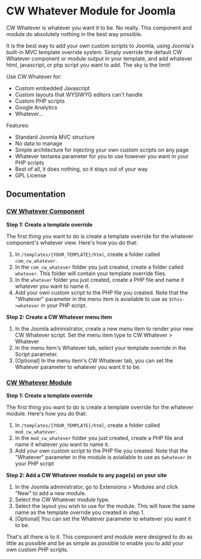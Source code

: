 # CW Whatever Module for Joomla

CW Whatever is whatever you want it to be. No really. This component and module do absolutely nothing in the best way possible.

It is the best way to add your own custom scripts to Joomla, using Joomla's built-in MVC template override system. Simply override the default CW Whatever component or module output in your template, and add whatever html, javascript, or php script you want to add. The sky is the limit!

Use CW Whatever for:

* Custom embedded Javascript
* Custom layouts that WYSIWYG editors can't handle
* Custom PHP scripts
* Google Analytics
* Whatever...

Features:

* Standard Joomla MVC structure
* No data to manage
* Simple architecture for injecting your own custom scripts on any page
* Whatever textarea parameter for you to use however you want in your PHP scripts
* Best of all, it does nothing, so it stays out of your way
* GPL License

## Documentation

### [CW Whatever Component](https://github.com/corywebbmedia/com_cw_whatever)

**Step 1: Create a template override**

The first thing you want to do is create a template override for the whatever component's whatever view. Here's how you do that:

1. In `/templates/{YOUR_TEMPLATE}/html`, create a folder called `com_cw_whatever`.
2. In the `com_cw_whatever` folder you just created, create a folder called `whatever`. This folder will contain your template override files.
3. In the `whatever` folder you just created, create a PHP file and name it whatever you want to name it.
4. Add your own custom script to the PHP file you created. Note that the "Whatever" parameter in the menu item is aviailable to use as `$this->whatever` in your PHP script.

**Step 2: Create a CW Whatever menu item**

1. In the Joomla administrator, create a new menu item to render your new CW Whatever script. Set the menu item type to CW Whatever > Whatever
2. In the menu item's Whatever tab, select your template override in the Script parameter.
3. [Optional] In the menu item's CW Whatever tab, you can set the Whatever parameter to whatever you want it to be.

### [CW Whatever Module](https://github.com/corywebbmedia/mod_cw_whatever)

**Step 1: Create a template override**

The first thing you want to do is create a template override for the whatever module. Here's how you do that:

1. In `/templates/{YOUR_TEMPLATE}/html`, create a folder called `mod_cw_whatever`.
2. In the `mod_cw_whatever` folder you just created, create a PHP file and name it whatever you want to name it.
3. Add your own custom script to the PHP file you created. Note that the "Whatever" parameter in the module is aviailable to use as `$whatever` in your PHP script

**Step 2: Add a CW Whatever module to any page(s) on your site**

1. In the Joomla administrator, go to Extensions > Modules and click "New" to add a new module.
2. Select the CW Whatever module type.
3. Select the layout you wish to use for the module. This will have the same name as the template override you created in step 1.
4. [Optional] You can set the Whatever parameter to whatever you want it to be.

That's all there is to it. This component and module were designed to do as little as possible and be as simple as possible to enable you to add your own custom PHP scripts.